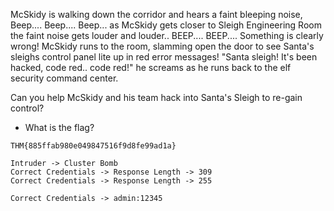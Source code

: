 McSkidy is walking down the corridor and hears a faint bleeping noise, Beep.... Beep.... Beep... as McSkidy gets closer to Sleigh Engineering Room the faint noise gets louder and louder.. BEEP.... BEEP.... Something is clearly wrong! McSkidy runs to the room, slamming open the door to see Santa's sleighs control panel lite up in red error messages! "Santa sleigh! It's been hacked, code red.. code red!" he screams as he runs back to the elf security command center.

Can you help McSkidy and his team hack into Santa's Sleigh to re-gain control?

- What is the flag?
```
THM{885ffab980e049847516f9d8fe99ad1a}
```
```
Intruder -> Cluster Bomb
Correct Credentials -> Response Length -> 309
Correct Credentials -> Response Length -> 255

Correct Credentials -> admin:12345

```
